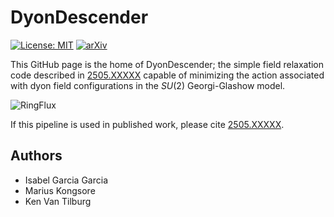 # DyonDescender
[![License: MIT](https://img.shields.io/badge/License-MIT-yellow.svg)](https://opensource.org/licenses/MIT)
[![arXiv](https://img.shields.io/badge/arXiv-2505.XXXX%20-green.svg)](https://arxiv.org/abs/2505.XXXXX)

This GitHub page is the home of DyonDescender; the simple field relaxation code described in [2505.XXXXX](https://arxiv.org/abs/2505.XXXXX) capable of minimizing the action associated with dyon field configurations in the $SU(2)$ Georgi-Glashow model.

![RingFlux](/PaperPlots/source_dynamics_plot.png "An example of astrometric lensing. A gravitional lens (purple) approaches a source freely propagating across the sky (red). If the lens is in the foreground relative to the faraway observer, the lens will deflect the apparent path of the star (black).")

If this pipeline is used in published work, please cite [2505.XXXXX](https://arxiv.org/abs/2505.XXXXX).

## Authors

- Isabel Garcia Garcia
- Marius Kongsore
- Ken Van Tilburg
